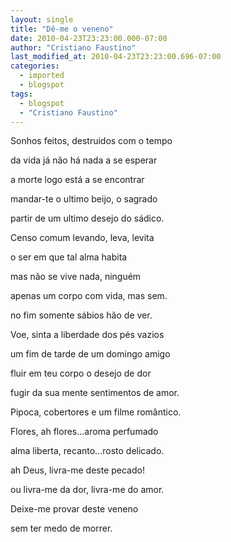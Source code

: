 ```yaml
---
layout: single
title: "Dê-me o veneno"
date: 2010-04-23T23:23:00.000-07:00
author: "Cristiano Faustino"
last_modified_at: 2010-04-23T23:23:00.696-07:00
categories:
  - imported
  - blogspot
tags:
  - blogspot
  - "Cristiano Faustino"
---
```


Sonhos feitos, destruidos com o tempo



da vida já não há nada a se esperar



a morte logo está a se encontrar



mandar-te o ultimo beijo, o sagrado



partir de um ultimo desejo do sádico.







Censo comum levando, leva, levita



o ser em que tal alma habita



mas não se vive nada, ninguém



apenas um corpo com vida, mas sem.



no fim somente sábios hão de ver.







Voe, sinta a liberdade dos pés vazios



um fim de tarde de um domingo amigo



fluir em teu corpo o desejo de dor



fugir da sua mente sentimentos de amor.



Pipoca, cobertores e um filme romântico.







Flores, ah flores...aroma perfumado



alma liberta, recanto...rosto delicado.



ah Deus, livra-me deste pecado!



ou livra-me da dor, livra-me do amor.



Deixe-me provar deste veneno



sem ter medo de morrer.